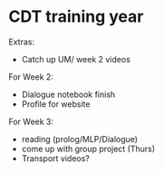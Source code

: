# CDT training year


Extras:
 - Catch up UM/ week 2 videos


For Week 2:
 - Dialogue notebook finish
 - Profile for website

For Week 3:
 - reading (prolog/MLP/Dialogue)
 - come up with group project (Thurs)
 - Transport videos?
